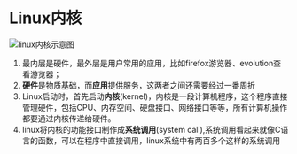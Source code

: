 # Linux内核
![linux内核示意图](\picture/linux结构.png)

1. 最内层是硬件，最外层是用户常用的应用，比如firefox游览器、evolution查看游览器；
2. **硬件**是物质基础，而**应用**提供服务，这两者之间还需要经过一番周折
3. Linux启动时，首先启动**内核**(kernel)，内核是一段计算机程序，这个程序直接管理硬件，包括CPU、内存空间、硬盘接口、网络接口等等，所有计算机操作都要通过内核传递给硬件。
4. linux将内核的功能接口制作成**系统调用**(system call),系统调用看起来就像C语言的函数，可以在程序中直接调用，linux系统中有两百多个这样的系统调用
